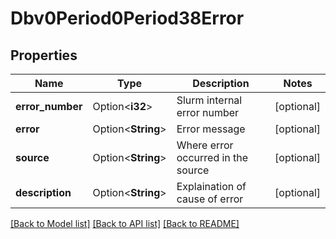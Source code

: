 # Dbv0Period0Period38Error

## Properties

Name | Type | Description | Notes
------------ | ------------- | ------------- | -------------
**error_number** | Option<**i32**> | Slurm internal error number | [optional]
**error** | Option<**String**> | Error message | [optional]
**source** | Option<**String**> | Where error occurred in the source | [optional]
**description** | Option<**String**> | Explaination of cause of error | [optional]

[[Back to Model list]](../README.md#documentation-for-models) [[Back to API list]](../README.md#documentation-for-api-endpoints) [[Back to README]](../README.md)



